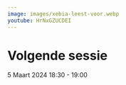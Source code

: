 ```yaml
---
image: images/xebia-leest-voor.webp
youtube: HrNxGZUCDEI
---
```


# Volgende sessie

5 Maart 2024 18:30 - 19:00
